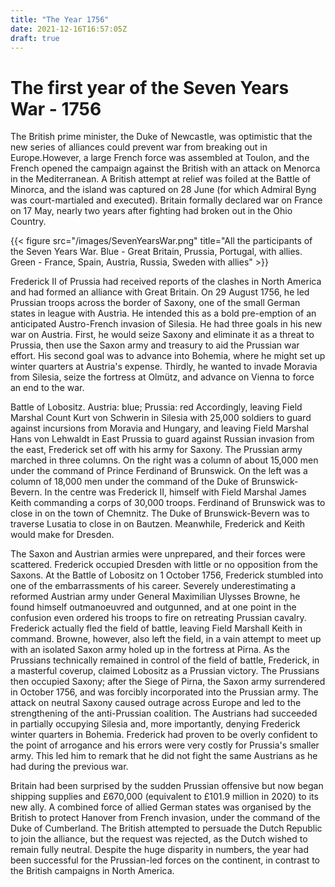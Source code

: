 ```yaml
---
title: "The Year 1756"
date: 2021-12-16T16:57:05Z
draft: true
---
```


# The first year of the Seven Years War - 1756

The British prime minister, the Duke of Newcastle, was optimistic that the new series of alliances could prevent war from breaking out in Europe.However, a large French force was assembled at Toulon, and the French opened the campaign against the British with an attack on Menorca in the Mediterranean. A British attempt at relief was foiled at the Battle of Minorca, and the island was captured on 28 June (for which Admiral Byng was court-martialed and executed). Britain formally declared war on France on 17 May, nearly two years after fighting had broken out in the Ohio Country.

{{< figure src="/images/SevenYearsWar.png" title="All the participants of the Seven Years War. Blue - Great Britain, Prussia, Portugal, with allies. Green - France, Spain, Austria, Russia, Sweden with allies" >}}

Frederick II of Prussia had received reports of the clashes in North America and had formed an alliance with Great Britain. On 29 August 1756, he led Prussian troops across the border of Saxony, one of the small German states in league with Austria. He intended this as a bold pre-emption of an anticipated Austro-French invasion of Silesia. He had three goals in his new war on Austria. First, he would seize Saxony and eliminate it as a threat to Prussia, then use the Saxon army and treasury to aid the Prussian war effort. His second goal was to advance into Bohemia, where he might set up winter quarters at Austria's expense. Thirdly, he wanted to invade Moravia from Silesia, seize the fortress at Olmütz, and advance on Vienna to force an end to the war.


Battle of Lobositz. Austria: blue; Prussia: red
Accordingly, leaving Field Marshal Count Kurt von Schwerin in Silesia with 25,000 soldiers to guard against incursions from Moravia and Hungary, and leaving Field Marshal Hans von Lehwaldt in East Prussia to guard against Russian invasion from the east, Frederick set off with his army for Saxony. The Prussian army marched in three columns. On the right was a column of about 15,000 men under the command of Prince Ferdinand of Brunswick. On the left was a column of 18,000 men under the command of the Duke of Brunswick-Bevern. In the centre was Frederick II, himself with Field Marshal James Keith commanding a corps of 30,000 troops. Ferdinand of Brunswick was to close in on the town of Chemnitz. The Duke of Brunswick-Bevern was to traverse Lusatia to close in on Bautzen. Meanwhile, Frederick and Keith would make for Dresden.

The Saxon and Austrian armies were unprepared, and their forces were scattered. Frederick occupied Dresden with little or no opposition from the Saxons. At the Battle of Lobositz on 1 October 1756, Frederick stumbled into one of the embarrassments of his career. Severely underestimating a reformed Austrian army under General Maximilian Ulysses Browne, he found himself outmanoeuvred and outgunned, and at one point in the confusion even ordered his troops to fire on retreating Prussian cavalry. Frederick actually fled the field of battle, leaving Field Marshall Keith in command. Browne, however, also left the field, in a vain attempt to meet up with an isolated Saxon army holed up in the fortress at Pirna. As the Prussians technically remained in control of the field of battle, Frederick, in a masterful coverup, claimed Lobositz as a Prussian victory. The Prussians then occupied Saxony; after the Siege of Pirna, the Saxon army surrendered in October 1756, and was forcibly incorporated into the Prussian army. The attack on neutral Saxony caused outrage across Europe and led to the strengthening of the anti-Prussian coalition. The Austrians had succeeded in partially occupying Silesia and, more importantly, denying Frederick winter quarters in Bohemia. Frederick had proven to be overly confident to the point of arrogance and his errors were very costly for Prussia's smaller army. This led him to remark that he did not fight the same Austrians as he had during the previous war.

Britain had been surprised by the sudden Prussian offensive but now began shipping supplies and £670,000 (equivalent to £101.9 million in 2020) to its new ally. A combined force of allied German states was organised by the British to protect Hanover from French invasion, under the command of the Duke of Cumberland. The British attempted to persuade the Dutch Republic to join the alliance, but the request was rejected, as the Dutch wished to remain fully neutral. Despite the huge disparity in numbers, the year had been successful for the Prussian-led forces on the continent, in contrast to the British campaigns in North America.